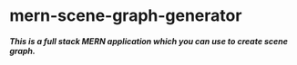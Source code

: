 # mern-scene-graph-generator
##### This is a full stack MERN application which you can use to create scene graph. 
